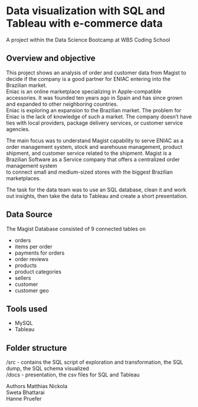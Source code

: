 
# Data visualization with SQL and Tableau with e-commerce data
 A project within the Data Science Bootcamp at WBS Coding School

## Overview and objective

This project shows an analysis of order and customer data from Magist to decide if the company is a good partner for ENIAC entering into the Brazilian market.  
Eniac is an online marketplace specializing in Apple-compatible accessories. It was founded ten years ago in Spain and has since grown and expanded to other neighboring countries.  
Eniac is exploring an expansion to the Brazilian market. The problem for Eniac is the lack of knowledge of such a market.
The company doesn’t have ties with local providers, package delivery services, or customer service agencies.  

The main focus was to understand Magist capability to serve ENIAC as a order management system, stock and warehouse management, product shipment, 
and customer service related to the shipment. Magist is a Brazilian Software as a Service company that offers a centralized order management system  
to connect small and medium-sized stores with the biggest Brazilian marketplaces. 

The task for the data team was to use an SQL database, clean it and work out insights, then take the data to Tableau and create a short presentation.  


## Data Source  

The Magist Database consisted of 9 connected tables on   
- orders   
- items per order  
- payments for orders  
- order reviews  
- products  
- product categories  
- sellers  
- customer  
- customer geo   

## Tools used 
- MySQL 
- Tableau

## Folder structure
/src - contains the SQL script of exploration and transformation, the SQL dump, the SQL schema visualized  
/docs - presentation, the csv files for SQL and Tableau


Authors 
Matthias Nickola  
Sweta Bhattarai  
Hanne Pruefer  
